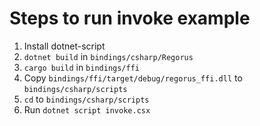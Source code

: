 # Steps to run invoke example

1. Install dotnet-script
1. `dotnet build` in `bindings/csharp/Regorus`
1. `cargo build` in `bindings/ffi`
1. Copy `bindings/ffi/target/debug/regorus_ffi.dll` to `bindings/csharp/scripts`
1. `cd` to `bindings/csharp/scripts`
1. Run `dotnet script invoke.csx`
